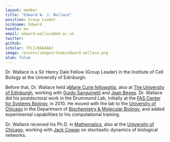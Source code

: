 ```yaml
---
layout: member
title: "Edward W. J. Wallace"
position: Group Leader
nickname: Edward
handle: ew
email: edward.wallace@ed.ac.uk
twitter: 
github: 
scholar: 7FLIJBAAAAAJ
image: /assets/images/team/edward-wallace.png
alum: false
---
```


Dr. Wallace is a Sir Henry Dale Fellow (Group Leader) in the Institute of Cell Biology at the University of Edinburgh.

Before that, Dr. Wallace held a[Marie Curie fellowship](http://ec.europa.eu/research/mariecurieactions/), also at [The University of Edinburgh](http://www.ed.ac.uk/home), working with [Guido Sanguinetti](http://homepages.inf.ed.ac.uk/gsanguin/) and [Jean Beggs](http://beggs.bio.ed.ac.uk/).
Dr. Wallace did his postdoctoral work in the Drummond Lab, initially at the [FAS Center for Systems Biology](http://sysbio.harvard.edu/home), in 2010. He moved with the lab to the [University of Chicago] in the Department of [Biochemistry & Molecular Biology], and added experimental capabilities to his computational training.

Dr. Wallace received his Ph.D. in [Mathematics](UCMath), also at the [University of Chicago], working with [Jack Cowan](http://neuroscience.uchicago.edu/?p=neuro/profile&id=63) on stochastic dynamics of biological networks.

[Biochemistry & Molecular Biology]: http://bmb.uchospitals.edu
[UCMath]: http://math.uchicago.edu/
[University of Chicago]: http://www.uchicago.edu

 


